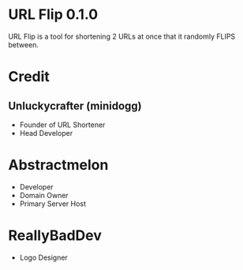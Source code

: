 # URL Flip 0.1.0
URL Flip is a tool for shortening 2 URLs at once that it randomly FLIPS between.

# Credit
## Unluckycrafter (minidogg)
- Founder of URL Shortener
- Head Developer

# Abstractmelon
- Developer
- Domain Owner
- Primary Server Host

# ReallyBadDev
- Logo Designer